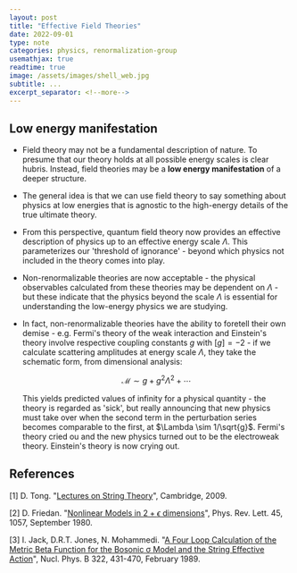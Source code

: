 ```yaml
---
layout: post
title: "Effective Field Theories"
date: 2022-09-01
type: note
categories: physics, renormalization-group
usemathjax: true
readtime: true
image: /assets/images/shell_web.jpg
subtitle: ...
excerpt_separator: <!--more-->
---
```


<!-- * Contents
{:toc} -->

## Low energy manifestation

* Field theory may not be a fundamental description of nature. To presume that our theory holds at all possible energy scales is clear hubris. Instead, field theories may be a **low energy manifestation** of a deeper structure.
* The general idea is that we can use field theory to say something about physics at low energies that is agnostic to the high-energy details of the true ultimate theory. 
* From this perspective, quantum field theory now provides an effective description of physics up to an effective energy scale $\Lambda$. This parameterizes our 'threshold of ignorance' - beyond which physics not included in the theory comes into play.
* Non-renormalizable theories are now acceptable - the physical observables calculated from these theories may be dependent on $\Lambda$ - but these indicate that the physics beyond the scale $\Lambda$ is essential for understanding the low-energy physics we are studying. 
* In fact, non-renormalizable theories have the ability to foretell their own demise - e.g. Fermi's theory of the weak interaction and Einstein's theory involve respective coupling constants $g$ with $\left[g\right] = -2$ - if we calculate scattering amplitudes at energy scale $\Lambda$, they take the schematic form, from dimensional analysis:

    $$\begin{equation}
        \mathcal{M} \sim g + g^2\Lambda^2 + \cdots
    \end{equation}$$

    This yields predicted values of infinity for a physical quantity - the theory is regarded as 'sick', but really announcing that new physics must take over when the second term in the perturbation series becomes comparable to the first, at $\Lambda \sim 1/\sqrt{g}$. Fermi's theory cried ou and the new physics turned out to be the electroweak theory. Einstein's theory is now crying out.

<h2> References </h2>

<a id="1">[1]</a> 
D. Tong. "[Lectures on String Theory](https://www.damtp.cam.ac.uk/user/tong/string.html)", Cambridge, 2009.

<a id="2">[2]</a> 
D. Friedan. "[Nonlinear Models in $2+\epsilon$ dimensions](https://journals.aps.org/prl/abstract/10.1103/PhysRevLett.45.1057)", Phys. Rev. Lett. 45, 1057, September 1980.

<a id="3">[3]</a> 
I. Jack, D.R.T. Jones, N. Mohammedi. "[A Four Loop Calculation of the Metric Beta Function for the Bosonic σ Model and the String Effective Action](https://inspirehep.net/literature/25100)", Nucl. Phys. B 322, 431-470, February 1989.

<!-- ![grass](/assets/images/shell_zzZZz.jpg) -->
